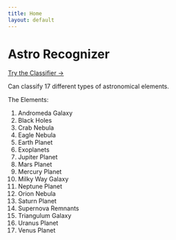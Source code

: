 ```yaml
---
title: Home
layout: default
---
```


# Astro Recognizer

[Try the Classifier →](/classifier/)

Can classify 17 different types of astronomical elements.

The Elements:

1. Andromeda Galaxy
2. Black Holes
3. Crab Nebula
4. Eagle Nebula
5. Earth Planet
6. Exoplanets
7. Jupiter Planet
8. Mars Planet
9. Mercury Planet
10. Milky Way Galaxy
11. Neptune Planet
12. Orion Nebula
13. Saturn Planet
14. Supernova Remnants
15. Triangulum Galaxy
16. Uranus Planet
17. Venus Planet